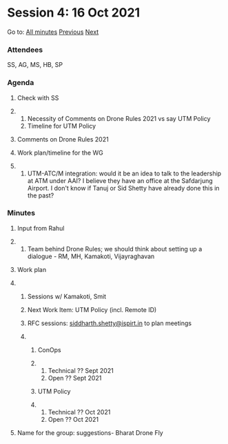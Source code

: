 # Session 4: 16 Oct 2021

Go to: [All minutes](../../index.md) [Previous](07.md) [Next](21.md)

### Attendees

SS, AG, MS, HB, SP

### Agenda

1. Check with SS

2. 1. Necessity of Comments on Drone Rules 2021 vs say UTM Policy
    2. Timeline for UTM Policy

3. Comments on Drone Rules 2021

4. Work plan/timeline for the WG

5. 1. UTM-ATC/M integration: would it be an idea to talk to the leadership at ATM under AAI? I believe they have an office at the Safdarjung Airport. I don't know if Tanuj or Sid Shetty have already done this in the past?

### Minutes

1. Input from Rahul

2. 1. Team behind Drone Rules; we should think about setting up a dialogue - RM, MH, Kamakoti, Vijayraghavan

3. Work plan

4. 1. Sessions w/ Kamakoti, Smit

    2. Next Work Item: UTM Policy (incl. Remote ID)

    3. RFC sessions: [siddharth.shetty@ispirt.in](mailto:siddharth.shetty@ispirt.in) to plan meetings

    4. 1. ConOps

        2. 1. Technical ?? Sept 2021
            2. Open ?? Sept 2021

        3. UTM Policy

        4. 1. Technical ?? Oct 2021
            2. Open ?? Oct 2021

5. Name for the group: suggestions- Bharat Drone Fly
